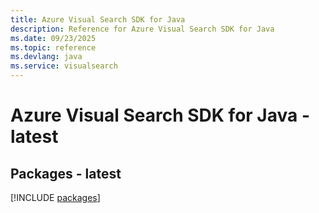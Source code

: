```yaml
---
title: Azure Visual Search SDK for Java
description: Reference for Azure Visual Search SDK for Java
ms.date: 09/23/2025
ms.topic: reference
ms.devlang: java
ms.service: visualsearch
---
```

# Azure Visual Search SDK for Java - latest
## Packages - latest
[!INCLUDE [packages](visual-search-index.md)]